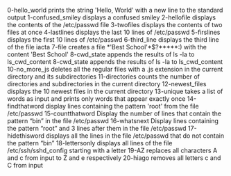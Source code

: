 0-hello_world prints the string 'Hello, World' with a new line to the standard output
1-confused_smiley displays a confused smiley
2-hellofile displays the contents of the /etc/passwd file
3-twofiles displays the contents of two files at once
4-lastlines displays the last 10 lines of /etc/passwd
5-firslines displays the first 10 lines of /etc/passwd
6-third_line displays the third line of the file iacta
7-file creates a file \*\'Best School\'\*$\?\*\*\*\*\*:) with the content 'Best School'
8-cwd_state appends the results of ls -la to ls_cwd_content
8-cwd_state appends the results of ls -la to ls_cwd_content
10-no_more_js deletes all the regular files with a .js extension in the current directory and its subdirectories
11-directories counts the number of directories and subdirectories in the current directory
12-newest_files displays the 10 newest files in the current directory
13-unique takes a list of words as input and prints only words that appear exactly once
14-findthatword display lines containing the pattern 'root' from the file /etc/passwd
15-countthatword Display the number of lines that contain the pattern “bin” in the file /etc/passwd
16-whatsnext Display lines containing the pattern “root” and 3 lines after them in the file /etc/passwd
17-hidethisword displays  all the lines in the file /etc/passwd that do not contain the pattern “bin” 
18-lettersonly displays  all lines of the file /etc/ssh/sshd_config starting with a letter
19-AZ replaces all characters A and c from input to Z and e respectively
20-hiago removes all letters c and C from input
